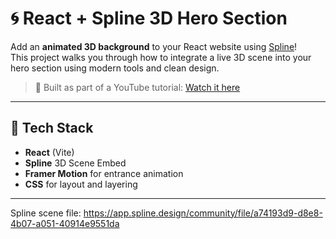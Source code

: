 # 🌀 React + Spline 3D Hero Section

Add an **animated 3D background** to your React website using [Spline](https://spline.design)!  
This project walks you through how to integrate a live 3D scene into your hero section using modern tools and clean design.

> 🎥 Built as part of a YouTube tutorial: [Watch it here](https://youtu.be/ujgN70x1FgM)

---

## 🧰 Tech Stack

- **React** (Vite)
- **Spline** 3D Scene Embed
- **Framer Motion** for entrance animation
- **CSS** for layout and layering

---

Spline scene file: https://app.spline.design/community/file/a74193d9-d8e8-4b07-a051-40914e9551da
